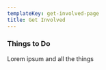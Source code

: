 ```yaml
---
templateKey: get-involved-page
title: Get Involved
---
```

### Things to Do
Lorem ipsum and all the things

